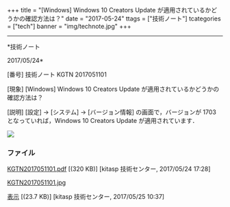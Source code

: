 ﻿+++
title = "[Windows] Windows 10 Creators Update が適用されているかどうかの確認方法は？"
date = "2017-05-24"
ttags = ["技術ノート"]
tcategories = ["tech"]
banner = "img/technote.jpg"
+++

-----------------------------------------------------------------------------------------------------------------------------

*技術ノート

2017/05/24*


[番号]
技術ノート KGTN 2017051101

[現象]
[Windows] Windows 10 Creators Update
が適用されているかどうかの確認方法は？

[説明]
[設定] → [システム] → [バージョン情報] の画面で，バージョンが 1703
となっていれば，Windows 10 Creators Update が適用されています．

![](http://techreport.kitasp.net/attachments/download/3694/KGTN2017051101.jpg)


### ファイル

 
 


[KGTN2017051101.pdf](http://techreport.kitasp.net/attachments/download/3661/KGTN2017051101.pdf)
 [(320 KB)] [kitasp 技術センター, 2017/05/24
17:28]

[KGTN2017051101.jpg](http://techreport.kitasp.net/attachments/download/3694/KGTN2017051101.jpg)

[表示](http://techreport.kitasp.net/attachments/3694/KGTN2017051101.jpg "表示")
 [(23.7 KB)] [kitasp 技術センター, 2017/05/25
10:37]


 


 

